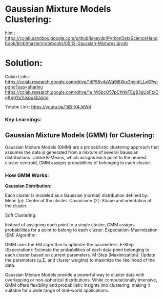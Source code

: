 # Gaussian Mixture Models Clustering:

hint : https://colab.sandbox.google.com/github/jakevdp/PythonDataScienceHandbook/blob/master/notebooks/05.12-Gaussian-Mixtures.ipynb

# Solution:

Colab Links: https://colab.research.google.com/drive/1dP58y4aWq9i8Xkx3mjntILLvKPwrpgho?usp=sharing 
              https://colab.research.google.com/drive/1e_W6pcO57pChNkTEg83gUoFtxDgKpgYu?usp=sharing 

Yotube Link: https://youtu.be/1tjB-X4JdW4 

### Key Learnings:

## **Gaussian Mixture Models (GMM) for Clustering:**
Gaussian Mixture Models (GMM) are a probabilistic clustering approach that assumes the data is generated from a mixture of several Gaussian distributions. Unlike K-Means, which assigns each point to the nearest cluster centroid, GMM assigns probabilities of belonging to each cluster.

### How GMM Works:

**Gaussian Distribution:**

Each cluster is modeled as a Gaussian (normal) distribution defined by:
Mean (μ): Center of the cluster.
Covariance (Σ): Shape and orientation of the cluster.

Soft Clustering:

Instead of assigning each point to a single cluster, GMM assigns probabilities for a point to belong to each cluster.
Expectation-Maximization (EM) Algorithm:

GMM uses the EM algorithm to optimize the parameters:
E-Step (Expectation): Estimate the probabilities of each data point belonging to each cluster based on current parameters.
M-Step (Maximization): Update the parameters (μ,Σ, and cluster weights) to maximize the likelihood of the data.

Gaussian Mixture Models provide a powerful way to cluster data with overlapping or non-spherical distributions. While computationally intensive, GMM offers flexibility and probabilistic insights into clustering, making it suitable for a wide range of real-world applications.





